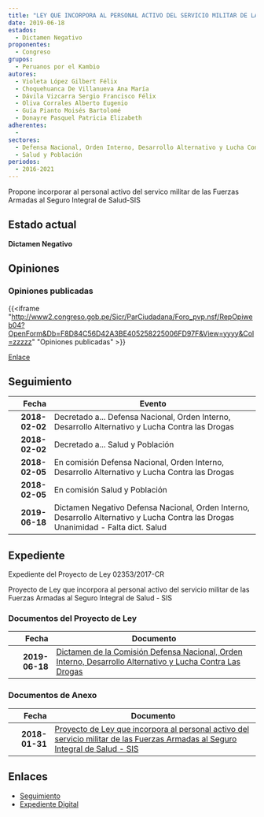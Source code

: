 ```yaml
---
title: "LEY QUE INCORPORA AL PERSONAL ACTIVO DEL SERVICIO MILITAR DE LAS FUERZAS ARMADAS AL SEGURO INTEGRAL DE SALUD-SIS"
date: 2019-06-18
estados: 
  - Dictamen Negativo
proponentes: 
  - Congreso
grupos: 
  - Peruanos por el Kambio
autores: 
  - Violeta López Gilbert Félix
  - Choquehuanca De Villanueva Ana María
  - Dávila Vizcarra Sergio Francisco Félix
  - Oliva Corrales Alberto Eugenio
  - Guía Pianto Moisés Bartolomé
  - Donayre Pasquel Patricia Elizabeth
adherentes: 
  - 
sectores: 
  - Defensa Nacional, Orden Interno, Desarrollo Alternativo y Lucha Contra las Drogas
  - Salud y Población
periodos: 
  - 2016-2021
---
```


Propone incorporar al personal activo del servico militar de las Fuerzas Armadas al Seguro Integral de Salud-SIS


## Estado actual

**Dictamen Negativo**

## Opiniones

### Opiniones publicadas

{{<iframe "http://www2.congreso.gob.pe/Sicr/ParCiudadana/Foro_pvp.nsf/RepOpiweb04?OpenForm&Db=F8D84C56D42A3BE405258225006FD97F&View=yyyy&Col=zzzzz" "Opiniones publicadas" >}}

[Enlace](http://www2.congreso.gob.pe/Sicr/ParCiudadana/Foro_pvp.nsf/RepOpiweb04?OpenForm&Db=F8D84C56D42A3BE405258225006FD97F&View=yyyy&Col=zzzzz)

## Seguimiento

| Fecha | Evento |
|------:|--------|
| **2018-02-02** | Decretado a... Defensa Nacional, Orden Interno, Desarrollo Alternativo y Lucha Contra las Drogas|
| **2018-02-02** | Decretado a... Salud y Población|
| **2018-02-05** | En comisión Defensa Nacional, Orden Interno, Desarrollo Alternativo y Lucha Contra las Drogas|
| **2018-02-05** | En comisión Salud y Población|
| **2019-06-18** | Dictamen Negativo Defensa Nacional, Orden Interno, Desarrollo Alternativo y Lucha Contra las Drogas Unanimidad - Falta dict. Salud|


## Expediente

Expediente del Proyecto de Ley 02353/2017-CR

Proyecto de Ley que incorpora al personal activo del servicio militar de las Fuerzas Armadas al Seguro Integral de Salud - SIS


### Documentos del Proyecto de Ley

| Fecha | Documento |
|------:|--------|
| **2019-06-18** | [Dictamen de la Comisión Defensa Nacional, Orden Interno, Desarrollo Alternativo y Lucha Contra Las Drogas](http://www.leyes.congreso.gob.pe/Documentos/2016_2021/Dictamenes/Proyectos_de_Ley/02353DC07MAY20190618.pdf) |

### Documentos de Anexo

| Fecha | Documento |
|------:|--------|
| **2018-01-31** | [Proyecto de Ley que incorpora al personal activo del servicio militar de las Fuerzas Armadas al Seguro Integral de Salud - SIS](http://www.leyes.congreso.gob.pe/Documentos/2016_2021/Proyectos_de_Ley_y_de_Resoluciones_Legislativas/PL0235320180131.pdf) |

## Enlaces 

- [Seguimiento](http://www2.congreso.gob.pe/Sicr/TraDocEstProc/CLProLey2016.nsf/f7fff46988ca05b1052578e100829cc7/fd92f2566b6d6b3e05258226007c4f18?OpenDocument)
- [Expediente Digital](http://www2.congreso.gob.pe/Sicr/TraDocEstProc/CLProLey2016.nsf/f7fff46988ca05b1052578e100829cc7/fd92f2566b6d6b3e05258226007c4f18?OpenDocument&Click=05257FB7005EB655.eb71d0cf91d8294e05256cdf006b5706/$Body/0.1C6C)
